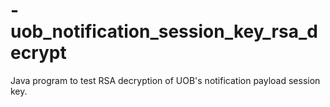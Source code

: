 # -uob_notification_session_key_rsa_decrypt
Java program to test RSA decryption of UOB's notification payload session key.

